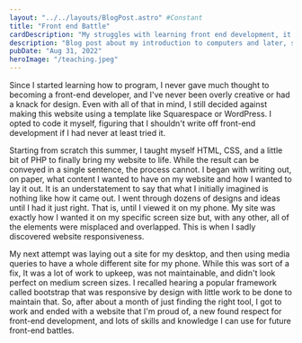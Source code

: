 ```yaml
---
layout: "../../layouts/BlogPost.astro" #Constant
title: "Front end Battle"
cardDescription: "My struggles with learning front end development, it's secret dark side, and where I stand now"
description: "Blog post about my introduction to computers and later, software development."
pubDate: "Aug 31, 2022"
heroImage: "/teaching.jpeg"
---
```

Since I started learning how to program, I never gave much thought to becoming a front-end developer, and I've never been overly creative or
        had a knack for design. Even with all of that in mind, I still decided against making this website using a template like Squarespace or
        WordPress. I opted to code it myself, figuring that I shouldn't write off front-end development if I had never at least tried it.

Starting from scratch this summer, I taught myself HTML, CSS, and a little bit of PHP to finally bring my website to life. While the result
        can be conveyed in a single sentence, the process cannot. I began with writing out, on paper, what content I wanted to have on my website and
        how I wanted to lay it out. It is an understatement to say that what I initially imagined is nothing like how it came out. I went through
        dozens of designs and ideas until I had it just right. That is, until I viewed it on my phone. My site was exactly how I wanted it on my
        specific screen size but, with any other, all of the elements were misplaced and overlapped. This is when I sadly discovered website
        responsiveness.

My next attempt was laying out a site for my desktop, and then using media queries to have a whole different site for my phone. While this was
        sort of a fix, It was a lot of work to upkeep, was not maintainable, and didn't look perfect on medium screen sizes. I recalled hearing a
        popular framework called bootstrap that was responsive by design with little work to be done to maintain that. So, after about a month of just
        finding the right tool, I got to work and ended with a website that I'm proud of, a new found respect for front-end development, and lots of
        skills and knowledge I can use for future front-end battles.